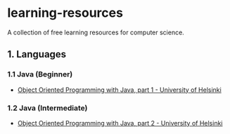 # learning-resources
A collection of free learning resources for computer science.

## 1. Languages
### 1.1 Java (Beginner)
* [Object Oriented Programming with Java, part 1 - University of Helsinki](http://mooc.fi/courses/2013/programming-part-1/)
### 1.2 Java (Intermediate)
* [Object Oriented Programming with Java, part 2 - University of Helsinki](http://mooc.fi/courses/2013/programming-part-2/)
